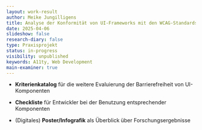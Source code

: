```yaml
---
layout: work-result
author: Meike Jungilligens
title: Analyse der Konformität von UI-Frameworks mit den WCAG-Standards
date: 2025-04-06
slideshow: false
research-diary: false
type: Praxisprojekt
status: in-progress
visibility: unpublished
keywords: A11ty, Web Development
main-examiner: true
---
```

- **Kriterienkatalog** für die weitere Evaluierung der Barrierefreiheit von UI-Komponenten


 - **Checkliste** für Entwickler bei der Benutzung entsprechender Komponenten
 - (Digitales) **Poster/Infografik** als Überblick über Forschungsergebnisse
